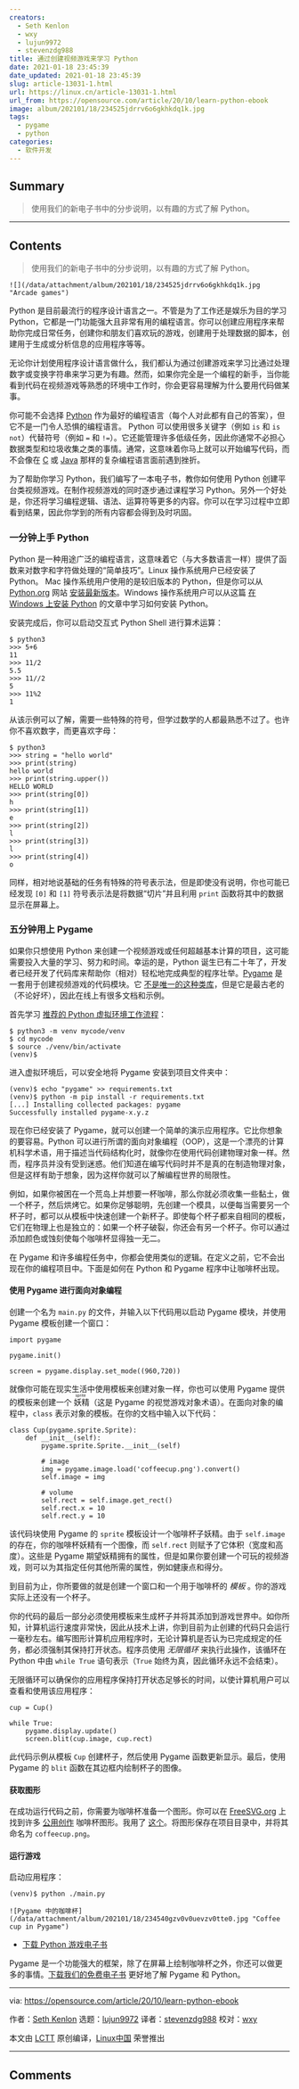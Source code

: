 ```yaml
---
creators:
  - Seth Kenlon
  - wxy
  - lujun9972
  - stevenzdg988
title: 通过创建视频游戏来学习 Python
date: 2021-01-18 23:45:39
date_updated: 2021-01-18 23:45:39
slug: article-13031-1.html
url: https://linux.cn/article-13031-1.html
url_from: https://opensource.com/article/20/10/learn-python-ebook
image: album/202101/18/234525jdrrv6o6gkhkdq1k.jpg
tags:
  - pygame
  - python
categories:
  - 软件开发
---
```


## Summary

> 使用我们的新电子书中的分步说明，以有趣的方式了解 Python。

***

<!-- more -->

## Contents

> 
> 使用我们的新电子书中的分步说明，以有趣的方式了解 Python。
> 
> 
> 

`![](/data/attachment/album/202101/18/234525jdrrv6o6gkhkdq1k.jpg "Arcade games")`

Python 是目前最流行的程序设计语言之一。不管是为了工作还是娱乐为目的学习 Python，它都是一门功能强大且非常有用的编程语言。你可以创建应用程序来帮助你完成日常任务，创建你和朋友们喜欢玩的游戏，创建用于处理数据的脚本，创建用于生成或分析信息的应用程序等等。

无论你计划使用程序设计语言做什么，我们都认为通过创建游戏来学习比通过处理数字或变换字符串来学习更为有趣。然而，如果你完全是一个编程的新手，当你能看到代码在视频游戏等熟悉的环境中工作时，你会更容易理解为什么要用代码做某事。

你可能不会选择 [Python](https://www.python.org/) 作为最好的编程语言（每个人对此都有自己的答案），但它不是一门令人恐惧的编程语言。 Python 可以使用很多关键字（例如 `is` 和 `is not`）代替符号（例如 `=` 和 `!=`）。它还能管理许多低级任务，因此你通常不必担心数据类型和垃圾收集之类的事情。通常，这意味着你马上就可以开始编写代码，而不会像在 [C](https://opensource.com/article/20/8/c-programming-cheat-sheet) 或 [Java](https://opensource.com/resources/java) 那样的复杂编程语言面前遇到挫折。

为了帮助你学习 Python，我们编写了一本电子书，教你如何使用 Python 创建平台类视频游戏。在制作视频游戏的同时逐步通过课程学习 Python。另外一个好处是，你还将学习编程逻辑、语法、运算符等更多的内容。你可以在学习过程中立即看到结果，因此你学到的所有内容都会得到及时巩固。

### 一分钟上手 Python

Python 是一种用途广泛的编程语言，这意味着它（与大多数语言一样）提供了函数来对数字和字符做处理的“简单技巧”。Linux 操作系统用户已经安装了 Python。 Mac 操作系统用户使用的是较旧版本的 Python，但是你可以从 [Python.org](http://Python.org) 网站 [安装最新版本](https://www.python.org/downloads/mac-osx)。Windows 操作系统用户可以从这篇 [在 Windows 上安装 Python](https://opensource.com/article/19/8/how-install-python-windows) 的文章中学习如何安装 Python。

安装完成后，你可以启动交互式 Python Shell 进行算术运算：

```shell
$ python3
>>> 5+6
11
>>> 11/2
5.5
>>> 11//2
5
>>> 11%2
1
```

从该示例可以了解，需要一些特殊的符号，但学过数学的人都最熟悉不过了。也许你不喜欢数字，而更喜欢字母：

```shell
$ python3
>>> string = "hello world"
>>> print(string)
hello world
>>> print(string.upper())
HELLO WORLD
>>> print(string[0])
h
>>> print(string[1])
e
>>> print(string[2])
l
>>> print(string[3])
l
>>> print(string[4])
o
```

同样，相对地说基础的任务有特殊的符号表示法，但是即使没有说明，你也可能已经发现 `[0]` 和 `[1]` 符号表示法是将数据“切片”并且利用 `print` 函数将其中的数据显示在屏幕上。

### 五分钟用上 Pygame

如果你只想使用 Python 来创建一个视频游戏或任何超越基本计算的项目，这可能需要投入大量的学习、努力和时间。幸运的是，Python 诞生已有二十年了，开发者已经开发了代码库来帮助你（相对）轻松地完成典型的程序壮举。[Pygame](https://www.pygame.org/news) 是一套用于创建视频游戏的代码模块。它 [不是唯一的这种类库](https://opensource.com/article/18/4/easy-2d-game-creation-python-and-arcade)，但是它是最古老的（不论好坏），因此在线上有很多文档和示例。

首先学习 [推荐的 Python 虚拟环境工作流程](https://opensource.com/article/20/9/venv-python)：

```shell
$ python3 -m venv mycode/venv
$ cd mycode
$ source ./venv/bin/activate
(venv)$
```

进入虚拟环境后，可以安全地将 Pygame 安装到项目文件夹中：

```shell
(venv)$ echo "pygame" >> requirements.txt
(venv)$ python -m pip install -r requirements.txt
[...] Installing collected packages: pygame
Successfully installed pygame-x.y.z
```

现在你已经安装了 Pygame，就可以创建一个简单的演示应用程序。它比你想象的要容易。Python 可以进行所谓的面向对象编程（OOP），这是一个漂亮的计算机科学术语，用于描述当代码结构化时，就像你在使用代码创建物理对象一样。然而，程序员并没有受到迷惑。他们知道在编写代码时并不是真的在制造物理对象，但是这样有助于想象，因为这样你就可以了解编程世界的局限性。

例如，如果你被困在一个荒岛上并想要一杯咖啡，那么你就必须收集一些黏土，做一个杯子，然后烘烤它。如果你足够聪明，先创建一个模具，以便每当需要另一个杯子时，都可以从模板中快速创建一个新杯子。即使每个杯子都来自相同的模板，它们在物理上也是独立的：如果一个杯子破裂，你还会有另一个杯子。你可以通过添加颜色或蚀刻使每个咖啡杯显得独一无二。

在 Pygame 和许多编程任务中，你都会使用类似的逻辑。在定义之前，它不会出现在你的编程项目中。下面是如何在 Python 和 Pygame 程序中让咖啡杯出现。

#### 使用 Pygame 进行面向对象编程

创建一个名为 `main.py` 的文件，并输入以下代码用以启动 Pygame 模块，并使用 Pygame 模板创建一个窗口：

```shell
import pygame

pygame.init()

screen = pygame.display.set_mode((960,720))
```

就像你可能在现实生活中使用模板来创建对象一样，你也可以使用 Pygame 提供的模板来创建一个<ruby> 妖精 <rt>  sprite </rt></ruby>（这是 Pygame 的视觉游戏对象术语）。在面向对象的编程中，`class` 表示对象的模板。在你的文档中输入以下代码：

```shell
class Cup(pygame.sprite.Sprite):
    def __init__(self):
        pygame.sprite.Sprite.__init__(self)

        # image
        img = pygame.image.load('coffeecup.png').convert()
        self.image = img

        # volume
        self.rect = self.image.get_rect()
        self.rect.x = 10
        self.rect.y = 10
```

该代码块使用 Pygame 的 `sprite` 模板设计一个咖啡杯子妖精。由于 `self.image` 的存在，你的咖啡杯妖精有一个图像，而 `self.rect` 则赋予了它体积（宽度和高度）。这些是 Pygame 期望妖精拥有的属性，但是如果你要创建一个可玩的视频游戏，则可以为其指定任何其他所需的属性，例如健康点和得分。

到目前为止，你所要做的就是创建一个窗口和一个用于咖啡杯的 *模板* 。你的游戏实际上还没有一个杯子。

你的代码的最后一部分必须使用模板来生成杯子并将其添加到游戏世界中。如你所知，计算机运行速度非常快，因此从技术上讲，你到目前为止创建的代码只会运行一毫秒左右。编写图形计算机应用程序时，无论计算机是否认为已完成规定的任务，都必须强制其保持打开状态。程序员使用 *无限循环* 来执行此操作，该循环在 Python 中由 `while True` 语句表示（`True` 始终为真，因此循环永远不会结束）。

无限循环可以确保你的应用程序保持打开状态足够长的时间，以使计算机用户可以查看和使用该应用程序：

```shell
cup = Cup()

while True:
    pygame.display.update()
    screen.blit(cup.image, cup.rect)
```

此代码示例从模板 `Cup` 创建杯子，然后使用 Pygame 函数更新显示。最后，使用 Pygame 的 `blit` 函数在其边框内绘制杯子的图像。

#### 获取图形

在成功运行代码之前，你需要为咖啡杯准备一个图形。你可以在 [FreeSVG.org](http://freesvg.org) 上找到许多 [公用创作](https://opensource.com/article/20/1/what-creative-commons) 咖啡杯图形。我用了 [这个](https://freesvg.org/1548870028)。将图形保存在项目目录中，并将其命名为 `coffeecup.png`。

#### 运行游戏

启动应用程序：

```shell
(venv)$ python ./main.py
```

`![Pygame 中的咖啡杯](/data/attachment/album/202101/18/234540gzv0v0uevzv0tte0.jpg "Coffee cup in Pygame")`

* [下载 Python 游戏电子书](https://opensource.com/downloads/python-gaming-ebook)

Pygame 是一个功能强大的框架，除了在屏幕上绘制咖啡杯之外，你还可以做更多的事情。[下载我们的免费电子书](https://opensource.com/downloads/python-gaming-ebook) 更好地了解 Pygame 和 Python。

---

via: <https://opensource.com/article/20/10/learn-python-ebook>

作者：[Seth Kenlon](https://opensource.com/users/seth) 选题：[lujun9972](https://github.com/lujun9972) 译者：[stevenzdg988](https://github.com/stevenzdg988) 校对：[wxy](https://github.com/wxy)

本文由 [LCTT](https://github.com/LCTT/TranslateProject) 原创编译，[Linux中国](https://linux.cn/) 荣誉推出

***

## Comments
